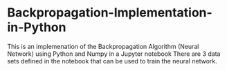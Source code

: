 # Backpropagation-Implementation-in-Python
This is an implemenation of the Backpropagation Algorithm (Neural Network) using Python and Numpy in a Jupyter notebook
There are 3 data sets defined in the notebook that can be used to train the neural network.
